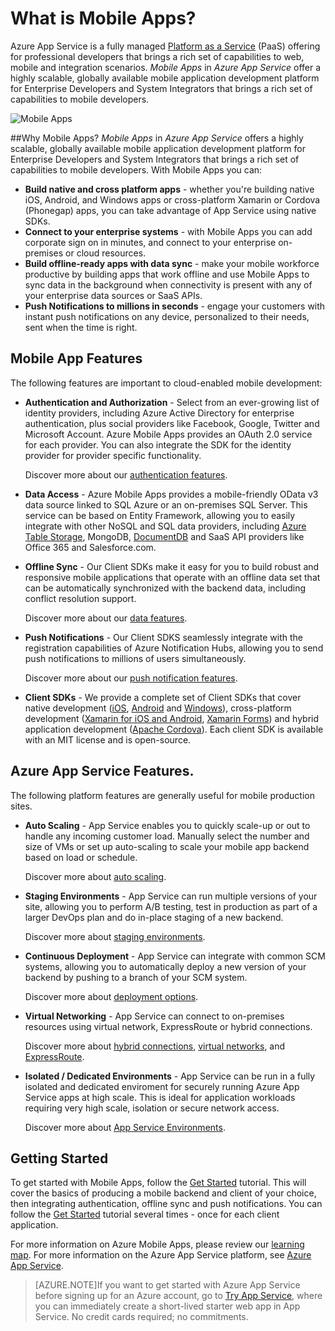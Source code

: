 <properties
    pageTitle="What are Mobile Apps"
    description="Learn what advantages does App Service bring to your enterprise mobile apps."
    services="app-service\mobile"
    documentationCenter=""
    authors="adrianhall"
    manager="yochayk"
    editor=""/>

<tags
    ms.service="app-service-mobile"
    ms.workload="na"
    ms.tgt_pltfrm="mobile-multiple"
    ms.devlang="na"
    ms.topic="hero-article"
    ms.date="10/01/2016"
    ms.author="adrianha"/>

# <a name="getting-started"> </a>What is Mobile Apps?

Azure App Service is a fully managed [Platform as a Service](https://azure.microsoft.com/overview/what-is-paas/) (PaaS) offering for professional developers that brings a rich set of capabilities to web, mobile and integration scenarios. *Mobile Apps* in *Azure App Service* offer a highly scalable, globally available mobile application development platform for Enterprise Developers and System Integrators that brings a rich set of capabilities to mobile developers.

![Mobile Apps](./media/app-service-mobile-value-prop/overview.png)

##<a name="why-mobile-apps"></a>Why Mobile Apps?
*Mobile Apps* in *Azure App Service* offers a highly scalable, globally available mobile application development platform for Enterprise Developers and System Integrators that brings a rich set of capabilities to mobile developers. With Mobile Apps you can:

- **Build native and cross platform apps** - whether you're building native iOS, Android, and Windows apps or cross-platform Xamarin or Cordova (Phonegap) apps, you can take advantage of App Service using native SDKs.
- **Connect to your enterprise systems** - with Mobile Apps you can add corporate sign on in minutes, and connect to your enterprise on-premises or cloud resources.
- **Build offline-ready apps with data sync** - make your mobile workforce productive by building apps that work offline and use Mobile Apps to sync data in the background when connectivity is present with any of your enterprise data sources or SaaS APIs.
- **Push Notifications to millions in seconds** - engage your customers with instant push notifications on any device, personalized to their needs, sent when the time is right.

## <a name="mobile-app-features"></a>Mobile App Features
The following features are important to cloud-enabled mobile development:

- **Authentication and Authorization** - Select from an ever-growing list of identity providers, including Azure Active Directory for enterprise authentication, plus social providers like Facebook, Google, Twitter and Microsoft Account.  Azure Mobile Apps provides an OAuth 2.0  service for each provider.  You can also integrate the SDK for the identity provider for provider specific functionality.

  Discover more about our [authentication features].

- **Data Access** - Azure Mobile Apps provides a mobile-friendly OData v3 data source linked to SQL Azure or an on-premises SQL Server.  This service can be based on Entity Framework, allowing you to easily integrate with other NoSQL and SQL data providers, including [Azure Table Storage], MongoDB, [DocumentDB] and SaaS API providers like Office 365 and Salesforce.com.
- **Offline Sync** - Our Client SDKs make it easy for you to build robust and responsive mobile applications that operate with an offline data set that can be automatically synchronized with the backend data, including conflict resolution support.

  Discover more about our [data features].

- **Push Notifications** - Our Client SDKS seamlessly integrate with the registration capabilities of Azure Notification Hubs, allowing you to send push notifications to millions of users simultaneously.

  Discover more about our [push notification features].

- **Client SDKs** - We provide a complete set of Client SDKs that cover native development ([iOS], [Android] and [Windows]), cross-platform development ([Xamarin for iOS and Android], [Xamarin Forms]) and hybrid application development ([Apache Cordova]).  Each client SDK is available with an MIT license and is open-source.

## <a name="azure-app-service-features"></a>Azure App Service Features.
The following platform features are generally useful for mobile production sites.

- **Auto Scaling** - App Service enables you to quickly scale-up or out to handle any incoming customer load. Manually select the number and size of VMs or set up auto-scaling to scale your mobile app backend based on load or schedule.

  Discover more about [auto scaling].

- **Staging Environments** - App Service can run multiple versions of your site, allowing you to perform A/B testing, test in production as part of a larger DevOps plan and do in-place staging of a new backend.

  Discover more about [staging environments].

- **Continuous Deployment** - App Service can integrate with common SCM systems, allowing you to automatically deploy a new version of your backend by pushing to a branch of your SCM system.

  Discover more about [deployment options].

- **Virtual Networking** - App Service can connect to on-premises resources using virtual network, ExpressRoute or hybrid connections.

  Discover more about [hybrid connections], [virtual networks], and [ExpressRoute].

- **Isolated / Dedicated Environments** - App Service can be run in a fully isolated and dedicated enviroment for securely running Azure App Service apps at high scale.  This is ideal for application workloads requiring very high scale, isolation or secure network access.

  Discover more about [App Service Environments].

## <a name="getting-started"></a>Getting Started ##
To get started with Mobile Apps, follow the [Get Started] tutorial.  This will cover the basics of producing a mobile backend and client of your choice, then integrating authentication, offline sync and push notifications.  You can follow the [Get Started] tutorial several times - once for each client application.

For more information on Azure Mobile Apps, please review our [learning map].
For more information on the Azure App Service platform, see [Azure App Service].

>[AZURE.NOTE]If you want to get started with Azure App Service before signing up for an Azure account, go to [Try App Service](https://tryappservice.azure.com/?appServiceName=mobile), where you can immediately create a short-lived starter web app in App Service. No credit cards required; no commitments.

<!-- URLs. -->
[Migrate your Mobile Service to App Service]: app-service-mobile-migrating-from-mobile-services.md
[Azure App Service]: ../app-service/app-service-value-prop-what-is.md
[Get Started]: app-service-mobile-ios-get-started.md
[Azure Table Storage]: ../storage/storage-getting-started-guide.md
[DocumentDB]: ../documentdb/documentdb-get-started.md
[authentication features]: ./app-service-mobile-auth.md
[data features]: ./app-service-mobile-offline-data-sync.md
[push notification features]: ../notification-hubs/notification-hubs-push-notification-overview.md
[iOS]: ./app-service-mobile-ios-how-to-use-client-library.md
[Android]: ./app-service-mobile-android-how-to-use-client-library.md
[Windows]: ./app-service-mobile-dotnet-how-to-use-client-library.md
[Xamarin for iOS and Android]: ./app-service-mobile-dotnet-how-to-use-client-library.md
[Xamarin Forms]: ./app-service-mobile-xamarin-forms-get-started.md
[Apache Cordova]: ./app-service-mobile-cordova-how-to-use-client-library.md
[auto scaling]: ../app-service-web/web-sites-scale.md
[staging environments]: ../app-service-web/web-sites-staged-publishing.md
[deployment options]: ../app-service-web/web-sites-deploy.md
[hybrid connections]: ../app-service-web/web-sites-hybrid-connection-get-started.md
[virtual networks]: ../app-service-web/web-sites-integrate-with-vnet.md
[ExpressRoute]: ../app-service-web/app-service-app-service-environment-network-configuration-expressroute.md
[App Service Environments]: ../app-service-web/app-service-app-service-environment-intro.md
[learning map]: https://azure.microsoft.com/en-us/documentation/learning-paths/appservice-mobileapps/
